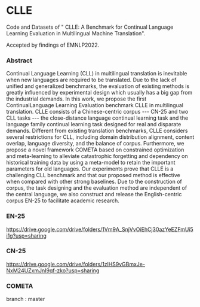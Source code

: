 # CLLE
Code and Datasets of " CLLE: A Benchmark for Continual Language Learning Evaluation in Multilingual Machine Translation".

Accepted by findings of EMNLP2022.

### Abstract
Continual Language Learning (CLL) in multilingual  translation is inevitable when new languages are required to be translated. Due to the lack of unified and generalized benchmarks, the evaluation of existing methods is greatly influenced by experimental design which usually has a big gap from the industrial demands. In this work, we propose the first ContinualLanguage Learning Evaluation benchmark CLLE in multilingual translation. CLLE consists of a Chinese-centric corpus --- CN-25 and two CLL tasks --- the close-distance language continual learning task and the language family continual learning task designed for real and disparate demands. Different from existing translation benchmarks, CLLE considers several restrictions for CLL, including domain distribution alignment, content overlap, language diversity, and the balance of corpus. Furthermore, we propose a novel framework COMETA based on constrained optimization and meta-learning to alleviate catastrophic forgetting and dependency on historical training data by using a meta-model to retain the important parameters for old languages. Our experiments prove that CLLE is a challenging CLL benchmark and that our proposed method is effective when compared with other strong baselines. Due to the construction of corpus, the task designing and the evaluation method are independent of the central language, we also construct and release the English-centric corpus EN-25 to facilitate academic research.

### EN-25
  https://drive.google.com/drive/folders/1Vm9A_SnjVvOiEhCj30azYeEZFmUi5i1g?usp=sharing
### CN-25 
  https://drive.google.com/drive/folders/1zlHS9vGBmxJe-NxM24UZxmJnI9qf-zko?usp=sharing
### COMETA
  branch : master
